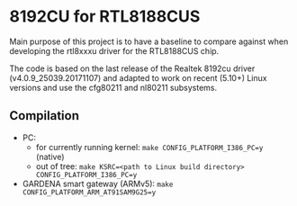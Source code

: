 # 8192CU for RTL8188CUS

Main purpose of this project is to have a baseline to compare against when
developing the rtl8xxxu driver for the RTL8188CUS chip.

The code is based on the last release of the Realtek 8192cu driver
(v4.0.9_25039.20171107) and adapted to work on recent (5.10+) Linux versions
and use the cfg80211 and nl80211 subsystems.

## Compilation
* PC:
  * for currently running kernel: `make CONFIG_PLATFORM_I386_PC=y` (native)
  * out of tree: `make KSRC=<path to Linux build directory> CONFIG_PLATFORM_I386_PC=y`
* GARDENA smart gateway (ARMv5): `make CONFIG_PLATFORM_ARM_AT91SAM9G25=y`
